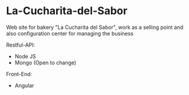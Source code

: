 # La-Cucharita-del-Sabor
Web site for bakery "La Cucharita del Sabor", work as a selling point and also configuration center for managing the business

Restful-API:
  - Node JS
  - Mongo (Open to change)

Front-End:
  - Angular
